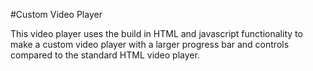 #Custom Video Player

This video player uses the build in HTML and javascript functionality to make a custom video player
with a larger progress bar and controls compared to the standard HTML video player.
